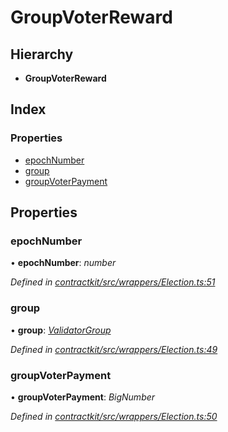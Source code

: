 # GroupVoterReward

## Hierarchy

* **GroupVoterReward**

## Index

### Properties

* [epochNumber](_wrappers_election_.groupvoterreward.md#epochnumber)
* [group](_wrappers_election_.groupvoterreward.md#group)
* [groupVoterPayment](_wrappers_election_.groupvoterreward.md#groupvoterpayment)

## Properties

### epochNumber

• **epochNumber**: _number_

_Defined in_ [_contractkit/src/wrappers/Election.ts:51_](https://github.com/celo-org/celo-monorepo/blob/master/packages/contractkit/src/wrappers/Election.ts#L51)

### group

• **group**: [_ValidatorGroup_](_wrappers_validators_.validatorgroup.md)

_Defined in_ [_contractkit/src/wrappers/Election.ts:49_](https://github.com/celo-org/celo-monorepo/blob/master/packages/contractkit/src/wrappers/Election.ts#L49)

### groupVoterPayment

• **groupVoterPayment**: _BigNumber_

_Defined in_ [_contractkit/src/wrappers/Election.ts:50_](https://github.com/celo-org/celo-monorepo/blob/master/packages/contractkit/src/wrappers/Election.ts#L50)

